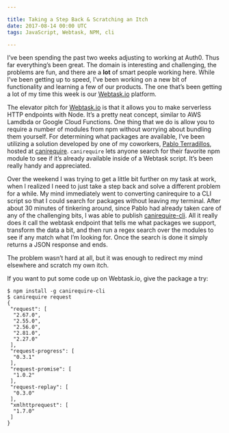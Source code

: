 ```yaml
---

title: Taking a Step Back & Scratching an Itch
date: 2017-08-14 00:00 UTC
tags: JavaScript, Webtask, NPM, cli

---
```


I’ve been spending the past two weeks adjusting to working at Auth0. Thus far
everything’s been great. The domain is interesting and challenging, the
problems are fun, and there are a **lot** of smart people working here. While I’ve
been getting up to speed, I’ve been working on a new bit of functionality and
learning a few of our products. The one that’s been getting a lot of my time
this week is our [Webtask.io](https://webtask.io) platform.

The elevator pitch for [Webtask.io](https://webtask.io) is that it allows you
to make serverless HTTP endpoints with Node. It’s a pretty neat concept,
similar to AWS Lamdbda or Google Cloud Functions. One thing that we do is allow
you to require a number of modules from npm without worrying about bundling
them yourself. For determining what packages are available, I’ve been utilizing
a solution developed by one of my coworkers, [Pablo
Terradillos](https://twitter.com/tehsis), hosted at
[canirequire](https://tehsis.github.io/webtaskio-canirequire/). `canirequire`
lets anyone search for their favorite npm module to see if it’s already
available inside of a Webtask script. It’s been really handy and appreciated.

Over the weekend I was trying to get a little bit further on my task at work,
when I realized I need to just take a step back and solve a different problem
for a while. My mind immediately went to converting canirequire to a CLI script
so that I could search for packages without leaving my terminal. After about 30
minutes of tinkering around, since Pablo had already taken care of any of the
challenging bits, I was able to publish
[canirequire-cli](https://www.npmjs.com/package/canirequire). All it really does it
call the webtask endpoint that tells me what packages we support, transform the
data a bit, and then run a regex search over the modules to see if any match
what I’m looking for. Once the search is done it simply returns a JSON response
and ends.

The problem wasn’t hard at all, but it was enough to redirect my mind elsewhere
and scratch my own itch.

If you want to put some code up on Webtask.io, give the package a try:

```
$ npm install -g canirequire-cli
$ canirequire request
{
 "request": [
  "2.67.0",
  "2.55.0",
  "2.56.0",
  "2.81.0",
  "2.27.0"
 ],
 "request-progress": [
  "0.3.1"
 ],
 "request-promise": [
  "1.0.2"
 ],
 "request-replay": [
  "0.3.0"
 ],
 "xmlhttprequest": [
  "1.7.0"
 ]
}
 ```
